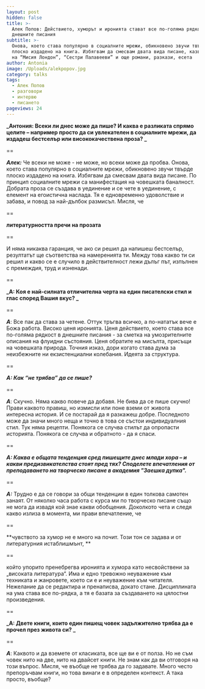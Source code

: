 ```yaml
---
layout: post
hidden: false
title: >-
  Алек Попов: Действието, хуморът и иронията стават все по-голяма рядкост в
  днешните писания
subtitle: >-
  Онова, което става популярно в социалните мрежи, обикновено звучи твърде
  плоско издадено на книга. Избягвам да смесвам двата вида писане, казва авторът
  на “Мисия Лондон”, “Сестри Палавееви” и още романи, разкази, есета
author: Antonia
image: /Uploads/alekpopov.jpg
category: talks
tags:
  - Алек Попов
  - разговори
  - интервю
  - писането
pageviews: 24
---
```

**_Антония: Всеки ли днес може да пише? И каква е разликата спрямо целите – например просто да си увлекателен в социалните мрежи, да издадеш бестселър или висококачествена проза?  _**

\==

**_Алек:_** Че всеки не може - не може, но всеки може да пробва. Онова, което става популярно в социалните мрежи, обикновено звучи твърде плоско издадено на книга. Избягвам да смесвам двата вида писане. По принцип социалните мрежи са манифестация на човешката баналност. Добрата проза се създава в уединение и се чете в уединение, с елемент на егоистична наслада. Тя е едновременно удоволствие и забава, и повод за най-дълбок размисъл. Мисля, че 

\==

**литературността пречи на прозата**

\==

И няма никаква гаранция, че ако си решил да напишеш бестселър, резултатът ще съответства на намеренията ти. Между това какво ти си решил и какво се е случило в действителност лежи дълъг път, изпълнен с премеждия, труд и изненади.

\==

**_А: Коя е най-силната отличителна черта на един писателски стил и глас според Вашия вкус? _**

\==

**_А_**: Все пак да става за четене. Оттук тръгва всичко, а по-нататък вече е Божа работа. Високо ценя иронията. Ценя действието, което става все по-голяма рядкост в днешните писания - за сметка на умозрителните описания на флуидни състояния. Ценя обратите на мисълта, присъщи на човешката природа. Точния изказ, дори когато става дума за неизбежните ни екзистенциални колебания. Идеята за структура.

\==

_**А: Как “не трябва” да се пише?**_

\==

_**А**_: Скучно. Няма какво повече да добавя. Не бива да се пише скучно! Прави каквото правиш, но измисли или поне вземи от живота интересна история. И се постарай да я разкажеш добре. Последното може да значи много неща и точно в това се състои индивидуалния стил. Тук няма рецепти. Понякога се случва стилът да опропасти историята. Понякога се случва и обратното - да я спаси. 

\==

**_А: Каква е общата тенденция сред пишещите днес млади хора – и какви предизвикателства стоят пред тях? Споделете впечатления от преподаването на творческо писане в академия "Заешка дупка"._**

\==

**_А:_** Трудно е да се говори за общи тенденции в един толкова самотен занаят. От няколко часа работа с курса ми по творческо писане също не мога да извадя кой знае какви обобщения. Доколкото чета и следя какво излиза в момента, ми прави впечатление, че 

\==

**чувството за хумор не е много на почит. Този тон се задава и от литературния истаблишмънт, **

\==

който упорито пренебрегва иронията и хумора като несвойствени за „високата литература“. Има и едно тревожно неуважение към техниката и жанровете, което си е и неуважение към читателя. Нежелание да се редактира и пренаписва, докато стане. Дисциплината на ума става все по-рядка, а тя е базата за създаването на цялостни произведения. 

\==

**_А: Двете книги, които един пишещ човек задължително трябва да е прочел през живота си? _**

\==

**_А_**: Каквото и да вземете от класиката, все ще ви е от полза. Но не съм човек нито на две, нито на двайсет книги. Не знам как да ви отговоря на този въпрос. Мисля, че въобще не трябва да го задавате. Много често препоръчвам книги, но това винаги е в определен контекст. А така просто, въобще?
